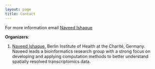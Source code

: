 ```yaml
---
layout: page
title: Contact
---
```


For more information email [Naveed Ishaque](mailto:naveed.ishaque@bih-charite.de)

**Organizers**: 
1.	[Naveed Ishaque](mailto:Naveed.ishaque@bih-charite.de), Berlin Institute of Health at the Charité, Germany. Naveed leads a bioinformatics research group with a strong focus on developing and applying computation methods to better understand spatially resolved transcriptomics data.<br>
